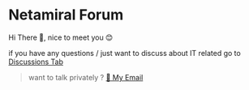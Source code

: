 # Netamiral Forum

Hi There 👋, nice to meet you 😊

if you have any questions / just want to discuss about IT related go to [Discussions Tab](https://github.com/netamiral/discussion/discussions)

> want to talk privately ? [📩 My Email](mailto:iqlal@nclse.org)
